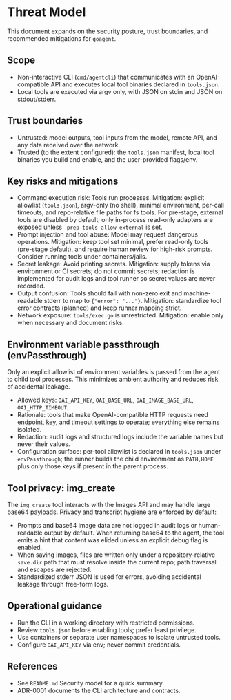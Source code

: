 # Threat Model

This document expands on the security posture, trust boundaries, and recommended mitigations for `goagent`.

## Scope
- Non-interactive CLI (`cmd/agentcli`) that communicates with an OpenAI-compatible API and executes local tool binaries declared in `tools.json`.
- Local tools are executed via argv only, with JSON on stdin and JSON on stdout/stderr.

## Trust boundaries
- Untrusted: model outputs, tool inputs from the model, remote API, and any data received over the network.
- Trusted (to the extent configured): the `tools.json` manifest, local tool binaries you build and enable, and the user-provided flags/env.

## Key risks and mitigations
- Command execution risk: Tools run processes. Mitigation: explicit allowlist (`tools.json`), argv-only (no shell), minimal environment, per-call timeouts, and repo-relative file paths for fs tools. For pre-stage, external tools are disabled by default; only in-process read-only adapters are exposed unless `-prep-tools-allow-external` is set.
- Prompt injection and tool abuse: Model may request dangerous operations. Mitigation: keep tool set minimal, prefer read-only tools (pre-stage default), and require human review for high-risk prompts. Consider running tools under containers/jails.
- Secret leakage: Avoid printing secrets. Mitigation: supply tokens via environment or CI secrets; do not commit secrets; redaction is implemented for audit logs and tool runner so secret values are never recorded.
- Output confusion: Tools should fail with non-zero exit and machine-readable stderr to map to `{"error": "..."}`. Mitigation: standardize tool error contracts (planned) and keep runner mapping strict.
- Network exposure: `tools/exec.go` is unrestricted. Mitigation: enable only when necessary and document risks.

## Environment variable passthrough (envPassthrough)

Only an explicit allowlist of environment variables is passed from the agent to child tool processes. This minimizes ambient authority and reduces risk of accidental leakage.

- Allowed keys: `OAI_API_KEY`, `OAI_BASE_URL`, `OAI_IMAGE_BASE_URL`, `OAI_HTTP_TIMEOUT`.
- Rationale: tools that make OpenAI-compatible HTTP requests need endpoint, key, and timeout settings to operate; everything else remains isolated.
- Redaction: audit logs and structured logs include the variable names but never their values.
- Configuration surface: per-tool allowlist is declared in `tools.json` under `envPassthrough`; the runner builds the child environment as `PATH,HOME` plus only those keys if present in the parent process.

## Tool privacy: img_create

The `img_create` tool interacts with the Images API and may handle large base64 payloads. Privacy and transcript hygiene are enforced by default:

- Prompts and base64 image data are not logged in audit logs or human-readable output by default. When returning base64 to the agent, the tool emits a hint that content was elided unless an explicit debug flag is enabled.
- When saving images, files are written only under a repository-relative `save.dir` path that must resolve inside the current repo; path traversal and escapes are rejected.
- Standardized stderr JSON is used for errors, avoiding accidental leakage through free-form logs.

## Operational guidance
- Run the CLI in a working directory with restricted permissions.
- Review `tools.json` before enabling tools; prefer least privilege.
- Use containers or separate user namespaces to isolate untrusted tools.
- Configure `OAI_API_KEY` via env; never commit credentials.

## References
- See `README.md` Security model for a quick summary.
- ADR-0001 documents the CLI architecture and contracts.
